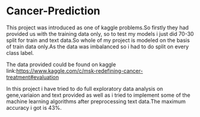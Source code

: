 # Cancer-Prediction

This project was introduced as one of kaggle problems.So firstly they had provided us with the training data only, so to test my 
models i just did 70-30 split for train and text data.So whole of my project is modeled on the basis of train data only.As the data 
was imbalanced so i had to do split on every class label.

The data provided could be found on kaggle link:https://www.kaggle.com/c/msk-redefining-cancer-treatment#evaluation

In this project i have tried to do full exploratory data analysis on gene,variaion and text provided as well as i tried to 
implement some of the machine learning algorithms after preprocessing text data.The maximum accuracy i got is 43%.
